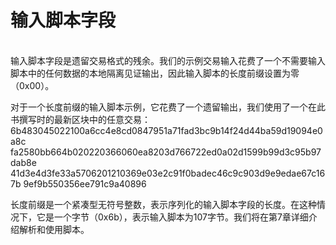 # 输入脚本字段

\
输入脚本字段是遗留交易格式的残余。我们的示例交易输入花费了一个不需要输入脚本中的任何数据的本地隔离见证输出，因此输入脚本的长度前缀设置为零（0x00）。

对于一个长度前缀的输入脚本示例，它花费了一个遗留输出，我们使用了一个在此书撰写时的最新区块中的任意交易： 6b483045022100a6cc4e8cd0847951a71fad3bc9b14f24d44ba59d19094e0a8c fa2580bb664b020220366060ea8203d766722ed0a02d1599b99d3c95b97dab8e 41d3e4d3fe33a5706201210369e03e2c91f0badec46c9c903d9e9edae67c167b 9ef9b550356ee791c9a40896

长度前缀是一个紧凑型无符号整数，表示序列化的输入脚本字段的长度。在这种情况下，它是一个字节（0x6b），表示输入脚本为107字节。我们将在第7章详细介绍解析和使用脚本。
